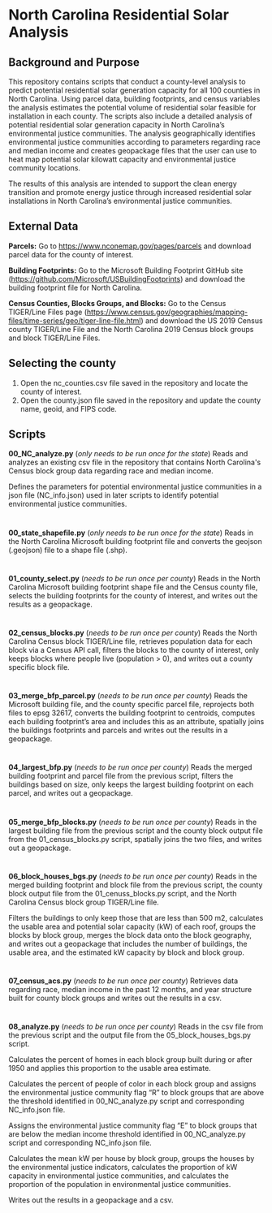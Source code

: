 # North Carolina Residential Solar Analysis 

## Background and Purpose 

This repository contains scripts that conduct a county-level analysis to predict potential residential solar generation capacity for all 100 counties in North Carolina. Using parcel data, building footprints, and census variables the analysis estimates the potential volume of residential solar feasible for installation in each county. The scripts also include a detailed analysis of potential residential solar generation capacity in North Carolina’s environmental justice communities. The analysis geographically identifies environmental justice communities according to parameters regarding race and median income and creates geopackage files that the user can use to heat map potential solar kilowatt capacity and environmental justice community locations. 

The results of this analysis are intended to support the clean energy transition and promote energy justice through increased residential solar installations in North Carolina’s environmental justice communities. 

## External Data 
**Parcels:** Go to https://www.nconemap.gov/pages/parcels and download parcel data for the county of interest.

**Building Footprints:** Go to the Microsoft Building Footprint GitHub site (https://github.com/Microsoft/USBuildingFootprints) and download the building footprint file for North Carolina.

**Census Counties, Blocks Groups, and Blocks:** Go to the Census TIGER/Line Files page (https://www.census.gov/geographies/mapping-files/time-series/geo/tiger-line-file.html) and download the US 2019 Census county TIGER/Line File and the North Carolina 2019 Census block groups and block TIGER/Line Files.  

## Selecting the county 
1.	Open the nc_counties.csv file saved in the repository and locate the county of interest. 
2.	Open the county.json file saved in the repository and update the county name, geoid, and FIPS code.

## Scripts 
**00_NC_analyze.py** (*only needs to be run once for the state*)
Reads and analyzes an existing csv file in the repository that contains North Carolina's Census block group data regarding race and median income. 

Defines the parameters for potential environmental justice communities in a json file (NC_info.json) used in later scripts to identify potential environmental justice communities.
#
**00_state_shapefile.py** (*only needs to be run once for the state*)
Reads in the North Carolina Microsoft building footprint file and converts the geojson (.geojson) file to a shape file (.shp).
#
**01_county_select.py** (*needs to be run once per county*)
Reads in the North Carolina Microsoft building footprint shape file and the Census county file, selects the building footprints for the county of interest, and writes out the results as a geopackage.  
#
**02_census_blocks.py** (*needs to be run once per county*)
Reads the North Carolina Census block TIGER/Line file, retrieves population data for each block via a Census API call, filters the blocks to the county of interest, only keeps blocks where people live (population > 0), and writes out a county specific block file.
#
**03_merge_bfp_parcel.py** (*needs to be run once per county*)
Reads the Microsoft building file, and the county specific parcel file, reprojects both files to epsg 32617, converts the building footprint to centroids, computes each building footprint’s area and includes this as an attribute, spatially joins the buildings footprints and parcels and writes out the results in a geopackage.
#
**04_largest_bfp.py** (*needs to be run once per county*)
Reads the merged building footprint and parcel file from the previous script, filters the buildings based on size, only keeps the largest building footprint on each parcel, and writes out a geopackage.
#
**05_merge_bfp_blocks.py** (*needs to be run once per county*)
Reads in the largest building file from the previous script and the county block output file from the 01_census_blocks.py script, spatially joins the two files, and writes out a geopackage.
#
**06_block_houses_bgs.py** (*needs to be run once per county*)
Reads in the merged building footprint and block file from the previous script, the county block output file from the 01_cenuss_blocks.py script, and the North Carolina Census block group TIGER/Line file. 

Filters the buildings to only keep those that are less than 500 m2, calculates the usable area and potential solar capacity (kW) of each roof, groups the blocks by block group, merges the block data onto the block geography, and writes out a geopackage that includes the number of buildings, the usable area, and the estimated kW capacity by block and block group. 
#
**07_census_acs.py** (*needs to be run once per county*)
Retrieves data regarding race, median income in the past 12 months, and year structure built for county block groups and writes out the results in a csv. 
#
**08_analyze.py** (*needs to be run once per county*)
Reads in the csv file from the previous script and the output file from the 05_block_houses_bgs.py script. 

Calculates the percent of homes in each block group built during or after 1950 and applies this proportion to the usable area estimate. 

Calculates the percent of people of color in each block group and assigns the environmental justice community flag “R” to block groups that are above the threshold identified in 00_NC_analyze.py script and corresponding NC_info.json file.

Assigns the environmental justice community flag “E” to block groups that are below the median income threshold identified in 00_NC_analyze.py script and corresponding NC_info.json file.

Calculates the mean kW per house by block group, groups the houses by the environmental justice indicators, calculates the proportion of kW capacity in environmental justice communities, and calculates the proportion of the population in environmental justice communities. 

Writes out the results in a geopackage and a csv. 
